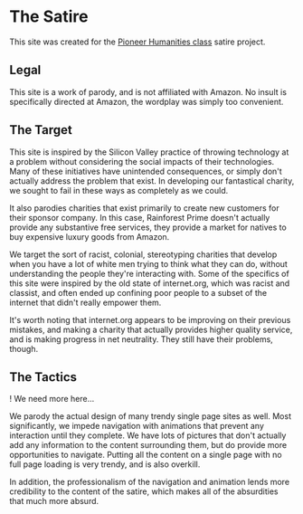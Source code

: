 The Satire
==========

This site was created for the [Pioneer Humanities class][humanities] satire project.

[humanities]: http://pioneerhumanities.weebly.com/

Legal
-----

This site is a work of parody, and is not affiliated with Amazon.
No insult is specifically directed at Amazon, the wordplay was simply too convenient.

The Target
----------

This site is inspired by the Silicon Valley practice of throwing technology at a problem without considering the social impacts of their technologies.
Many of these initiatives have unintended consequences, or simply don't actually address the problem that exist.
In developing our fantastical charity, we sought to fail in these ways as completely as we could.

It also parodies charities that exist primarily to create new customers for their sponsor company.
In this case, Rainforest Prime doesn't actually provide any substantive free services, they provide a market for natives to buy expensive luxury goods from Amazon.

We target the sort of racist, colonial, stereotyping charities that develop when you have a lot of white men trying to think what they can do, without understanding the people they're interacting with.
Some of the specifics of this site were inspired by the old state of internet.org, which was racist and classist, and often ended up confining poor people to a subset of the internet that didn't really empower them.

It's worth noting that internet.org appears to be improving on their previous mistakes, and making a charity that actually provides higher quality service, and is making progress in net neutrality.
They still have their problems, though.

The Tactics
-----------

! We need more here...

We parody the actual design of many trendy single page sites as well.
Most significantly, we impede navigation with animations that prevent any interaction until they complete.
We have lots of pictures that don't actually add any information to the content surrounding them, but do provide more opportunities to navigate.
Putting all the content on a single page with no full page loading is very trendy, and is also overkill.

In addition, the professionalism of the navigation and animation lends more credibility to the content of the satire, which makes all of the absurdities that much more absurd.
